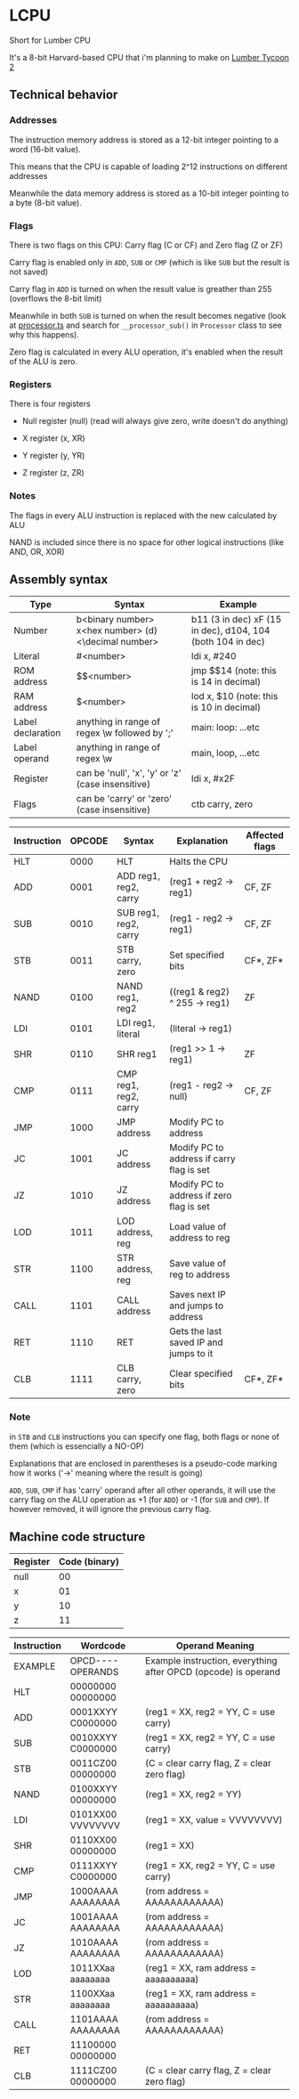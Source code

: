# LCPU

Short for Lumber CPU

It's a 8-bit Harvard-based CPU that i'm planning to make on [Lumber Tycoon 2](https://www.roblox.com/games/13822889/Lumber-Tycoon-2)

## Technical behavior

### Addresses

The instruction memory address is stored as a 12-bit integer pointing to a word (16-bit value).

This means that the CPU is capable of loading 2^12 instructions on different addresses

Meanwhile the data memory address is stored as a 10-bit integer pointing to a byte (8-bit value).

### Flags

There is two flags on this CPU: Carry flag (C or CF) and Zero flag (Z or ZF)

Carry flag is enabled only in `ADD`, `SUB` or `CMP` (which is like `SUB` but the result is not saved)

Carry flag in `ADD` is turned on when the result value is greather than 255 (overflows the 8-bit limit)

Meanwhile in both `SUB` is turned on when the result becomes negative (look at [processor.ts](src/processor.ts) and search for `__processor_sub()` in `Processor` class to see why this happens).

Zero flag is calculated in every ALU operation, it's enabled when the result of the ALU is zero.

### Registers

There is four registers

- Null register (null) (read will always give zero, write doesn't do anything)

- X register (x, XR)

- Y register (y, YR)

- Z register (z, ZR)

### Notes

The flags in every ALU instruction is replaced with the new calculated by ALU

NAND is included since there is no space for other logical instructions (like AND, OR, XOR)



## Assembly syntax

| Type              | Syntax                                                   | Example                                                    |
|-------------------|----------------------------------------------------------|------------------------------------------------------------|
| Number            | b\<binary number\> x\<hex number\> (d)<\decimal number\> | b11 (3 in dec) xF (15 in dec), d104, 104 (both 104 in dec) |
| Literal           | #\<number\>                                              | ldi x, #240                                                |
| ROM address       | $$\<number\>                                             | jmp $$14 (note: this is 14 in decimal)                     |
| RAM address       | $\<number\>                                              | lod x, $10 (note: this is 10 in decimal)                   |
| Label declaration | anything in range of regex \w followed by ';'            | main: loop: ...etc                                         |
| Label operand     | anything in range of regex \w                            | main, loop, ...etc                                         |
| Register          | can be 'null', 'x', 'y' or 'z' (case insensitive)        | ldi x, #x2F                                                |
| Flags             | can be 'carry' or 'zero' (case insensitive)              | ctb carry, zero                                            |

| Instruction | OPCODE | Syntax                 | Explanation                               | Affected flags |
|-------------|--------|------------------------|-------------------------------------------|----------------|
| HLT         | 0000   | HLT                    | Halts the CPU                             |                |
| ADD         | 0001   | ADD  reg1, reg2, carry | (reg1 + reg2 -> reg1)                     | CF, ZF         |
| SUB         | 0010   | SUB  reg1, reg2, carry | (reg1 - reg2 -> reg1)                     | CF, ZF         |
| STB         | 0011   | STB  carry, zero       | Set specified bits                        | CF*, ZF*       |
| NAND        | 0100   | NAND reg1, reg2        | ((reg1 & reg2) ^ 255 -> reg1)             | ZF             |
| LDI         | 0101   | LDI  reg1, literal     | (literal -> reg1)                         |                |
| SHR         | 0110   | SHR  reg1              | (reg1 >> 1 -> reg1)                       | ZF             |
| CMP         | 0111   | CMP  reg1, reg2, carry | (reg1 - reg2 -> null)                     | CF, ZF         |
| JMP         | 1000   | JMP  address           | Modify PC to address                      |                |
| JC          | 1001   | JC   address           | Modify PC to address if carry flag is set |                |
| JZ          | 1010   | JZ   address           | Modify PC to address if zero flag is set  |                |
| LOD         | 1011   | LOD  address, reg      | Load value of address to reg              |                |
| STR         | 1100   | STR  address, reg      | Save value of reg to address              |                |
| CALL        | 1101   | CALL address           | Saves next IP and jumps to address        |                |
| RET         | 1110   | RET                    | Gets the last saved IP and jumps to it    |                |
| CLB         | 1111   | CLB  carry, zero       | Clear specified bits                      | CF*, ZF*       |

### Note
in `STB` and `CLB` instructions you can specify one flag, both flags or none of them (which is essencially a NO-OP)

Explanations that are enclosed in parentheses is a pseudo-code marking how it works ('->' meaning where the result is going)

`ADD`, `SUB`, `CMP` if has 'carry' operand after all other operands, it will use the carry flag on the ALU operation as +1 (for `ADD`) or -1 (for `SUB` and `CMP`). If however removed, it will ignore the previous carry flag.

## Machine code structure

| Register | Code (binary) |
|----------|---------------|
| null     | 00            |
| x        | 01            |
| y        | 10            |
| z        | 11            |

| Instruction | Wordcode          | Operand Meaning                                                |
|-------------|-------------------|----------------------------------------------------------------|
| EXAMPLE     | OPCD---- OPERANDS | Example instruction, everything after OPCD (opcode) is operand |
| HLT         | 00000000 00000000 |                                                                |
| ADD         | 0001XXYY C0000000 | (reg1 = XX, reg2 = YY, C = use carry)                          |
| SUB         | 0010XXYY C0000000 | (reg1 = XX, reg2 = YY, C = use carry)                          |
| STB         | 0011CZ00 00000000 | (C = clear carry flag, Z = clear zero flag)                    |
| NAND        | 0100XXYY 00000000 | (reg1 = XX, reg2 = YY)                                         |
| LDI         | 0101XX00 VVVVVVVV | (reg1 = XX, value = VVVVVVVV)                                  |
| SHR         | 0110XX00 00000000 | (reg1 = XX)                                                    |
| CMP         | 0111XXYY C0000000 | (reg1 = XX, reg2 = YY, C = use carry)                          |
| JMP         | 1000AAAA AAAAAAAA | (rom address = AAAAAAAAAAAA)                                   |
| JC          | 1001AAAA AAAAAAAA | (rom address = AAAAAAAAAAAA)                                   |
| JZ          | 1010AAAA AAAAAAAA | (rom address = AAAAAAAAAAAA)                                   |
| LOD         | 1011XXaa aaaaaaaa | (reg1 = XX, ram address = aaaaaaaaaa)                          |
| STR         | 1100XXaa aaaaaaaa | (reg1 = XX, ram address = aaaaaaaaaa)                          |
| CALL        | 1101AAAA AAAAAAAA | (rom address = AAAAAAAAAAAA)                                   |
| RET         | 11100000 00000000 |                                                                |
| CLB         | 1111CZ00 00000000 | (C = clear carry flag, Z = clear zero flag)                    |